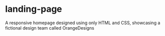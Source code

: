 # landing-page
A responsive homepage designed using only HTML and CSS, showcasing a fictional design team called OrangeDesigns
